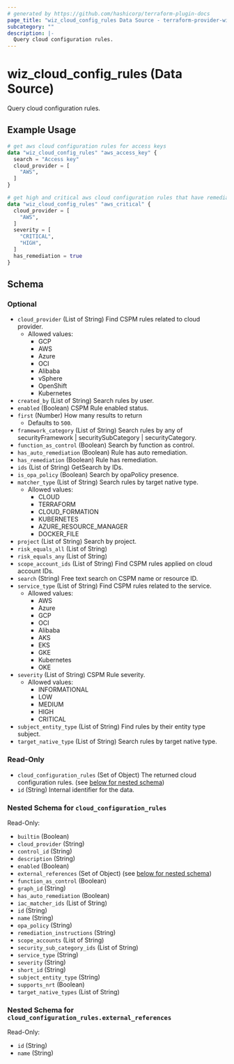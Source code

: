 ```yaml
---
# generated by https://github.com/hashicorp/terraform-plugin-docs
page_title: "wiz_cloud_config_rules Data Source - terraform-provider-wiz"
subcategory: ""
description: |-
  Query cloud configuration rules.
---
```


# wiz_cloud_config_rules (Data Source)

Query cloud configuration rules.

## Example Usage

```terraform
# get aws cloud configuration rules for access keys
data "wiz_cloud_config_rules" "aws_access_key" {
  search = "Access key"
  cloud_provider = [
    "AWS",
  ]
}

# get high and critical aws cloud configuration rules that have remediation
data "wiz_cloud_config_rules" "aws_critical" {
  cloud_provider = [
    "AWS",
  ]
  severity = [
    "CRITICAL",
    "HIGH",
  ]
  has_remediation = true
}
```

<!-- schema generated by tfplugindocs -->
## Schema

### Optional

- `cloud_provider` (List of String) Find CSPM rules related to cloud provider.
    - Allowed values: 
        - GCP
        - AWS
        - Azure
        - OCI
        - Alibaba
        - vSphere
        - OpenShift
        - Kubernetes
- `created_by` (List of String) Search rules by user.
- `enabled` (Boolean) CSPM Rule enabled status.
- `first` (Number) How many results to return
    - Defaults to `500`.
- `framework_category` (List of String) Search rules by any of securityFramework | securitySubCategory | securityCategory.
- `function_as_control` (Boolean) Search by function as control.
- `has_auto_remediation` (Boolean) Rule has auto remediation.
- `has_remediation` (Boolean) Rule has remediation.
- `ids` (List of String) GetSearch by IDs.
- `is_opa_policy` (Boolean) Search by opaPolicy presence.
- `matcher_type` (List of String) Search rules by target native type.
    - Allowed values: 
        - CLOUD
        - TERRAFORM
        - CLOUD_FORMATION
        - KUBERNETES
        - AZURE_RESOURCE_MANAGER
        - DOCKER_FILE
- `project` (List of String) Search by project.
- `risk_equals_all` (List of String)
- `risk_equals_any` (List of String)
- `scope_account_ids` (List of String) Find CSPM rules applied on cloud account IDs.
- `search` (String) Free text search on CSPM name or resource ID.
- `service_type` (List of String) Find CSPM rules related to the service.
    - Allowed values: 
        - AWS
        - Azure
        - GCP
        - OCI
        - Alibaba
        - AKS
        - EKS
        - GKE
        - Kubernetes
        - OKE
- `severity` (List of String) CSPM Rule severity.
    - Allowed values: 
        - INFORMATIONAL
        - LOW
        - MEDIUM
        - HIGH
        - CRITICAL
- `subject_entity_type` (List of String) Find rules by their entity type subject.
- `target_native_type` (List of String) Search rules by target native type.

### Read-Only

- `cloud_configuration_rules` (Set of Object) The returned cloud configuration rules. (see [below for nested schema](#nestedatt--cloud_configuration_rules))
- `id` (String) Internal identifier for the data.

<a id="nestedatt--cloud_configuration_rules"></a>
### Nested Schema for `cloud_configuration_rules`

Read-Only:

- `builtin` (Boolean)
- `cloud_provider` (String)
- `control_id` (String)
- `description` (String)
- `enabled` (Boolean)
- `external_references` (Set of Object) (see [below for nested schema](#nestedobjatt--cloud_configuration_rules--external_references))
- `function_as_control` (Boolean)
- `graph_id` (String)
- `has_auto_remediation` (Boolean)
- `iac_matcher_ids` (List of String)
- `id` (String)
- `name` (String)
- `opa_policy` (String)
- `remediation_instructions` (String)
- `scope_accounts` (List of String)
- `security_sub_category_ids` (List of String)
- `service_type` (String)
- `severity` (String)
- `short_id` (String)
- `subject_entity_type` (String)
- `supports_nrt` (Boolean)
- `target_native_types` (List of String)

<a id="nestedobjatt--cloud_configuration_rules--external_references"></a>
### Nested Schema for `cloud_configuration_rules.external_references`

Read-Only:

- `id` (String)
- `name` (String)


